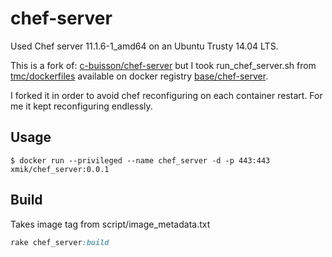 # chef-server

Used Chef server 11.1.6-1_amd64 on an Ubuntu Trusty 14.04 LTS.

This is a fork of: [c-buisson/chef-server](https://github.com/c-buisson/chef-server) but I took run_chef_server.sh from [tmc/dockerfiles](https://github.com/tmc/dockerfiles/tree/master/chef-server) available on docker registry [base/chef-server](https://registry.hub.docker.com/u/base/chef-server/).

I forked it in order to avoid chef reconfiguring on each container restart. For me it kept reconfiguring endlessly. 

## Usage
```
$ docker run --privileged --name chef_server -d -p 443:443 xmik/chef_server:0.0.1
```

## Build
Takes image tag from script/image_metadata.txt
```ruby
rake chef_server:build
```


